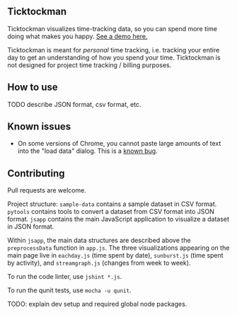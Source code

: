 ## Ticktockman

Ticktockman visualizes time-tracking data, so you can spend more time doing
what makes you happy. [See a demo here.](TODO)

Ticktockman is meant for _personal_ time tracking, i.e. tracking your entire
day to get an understanding of how you spend your time. Ticktockman is not
designed for project time tracking / billing purposes.


## How to use

TODO describe JSON format, csv format, etc.


## Known issues

* On some versions of Chrome, you cannot paste large amounts of text into the
  "load data" dialog. This is a [known
  bug](http://code.google.com/p/chromium/issues/detail?id=367549).


## Contributing

Pull requests are welcome.

Project structure: `sample-data` contains a sample dataset in CSV format.
`pytools` contains tools to convert a dataset from CSV format into JSON format.
`jsapp` contains the main JavaScript application to visualize a dataset in JSON
format.

Within `jsapp`, the main data structures are described above the
`preprocessData` function in `app.js`. The three visualizations appearing on
the main page live in `eachday.js` (time spent by date), `sunburst.js` (time
spent by activity), and `streamgraph.js` (changes from week to week).

To run the code linter, use `jshint *.js`.

To run the qunit tests, use `mocha -u qunit`.

TODO: explain dev setup and required global node packages.
